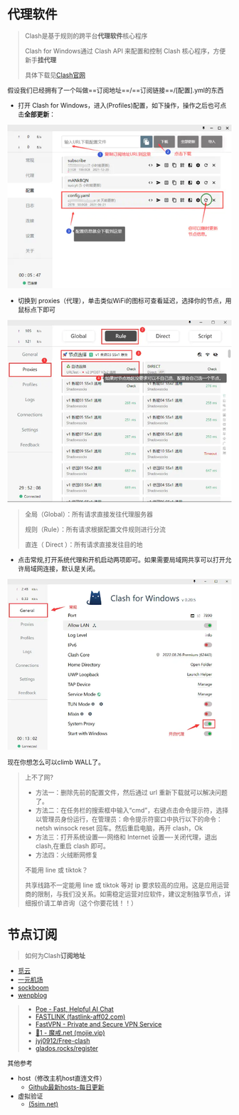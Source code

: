 # 代理软件

> Clash是基于规则的跨平台**代理软件**核心程序
>
> Clash for Windows通过 Clash API 来配置和控制 Clash 核心程序，方便新手**挂代理**
>
> 具体下载见[Clash官网](https://github.com/Dreamacro/clash)



假设我们已经拥有了一个叫做==订阅地址==/==订阅链接==/[配置].yml的东西

- 打开 Clash for Windows，进入(Profiles)配置，如下操作，操作之后也可点击**全部更新**：

![clash-win-02](img/clash-win-02-16938110181611.webp)

- 切换到 proxies（代理），单击类似WiFi的图标可查看延迟，选择你的节点，用鼠标点下即可

![clash-sub2](img/clash-sub2-16938110480953.webp)

> 全局（Global）：所有请求直接发往代理服务器
>
> 规则（Rule）：所有请求根据配置文件规则进行分流
>
> 直连（ Direct ）：所有请求直接发往目的地

- 点击常规,打开系统代理和开机启动两项即可。如果需要局域网共享可以打开允许局域网连接，默认是关闭。

![clash-win-04](img/clash-win-04.webp)

现在你想怎么可以climb WALL了。

> 上不了网?
>
> - 方法一：删除先前的配置文件，然后通过 url 重新下载就可以解决问题了。
> - 方法二：在任务栏的搜索框中输入“cmd”，右键点击命令提示符，选择以管理员身份运行，在管理员：命令提示符窗口中执行以下的命令：netsh winsock reset 回车。然后重启电脑，再开 clash，Ok
> - 方法三：打开系统设置—-网络和 Internet 设置—-关闭代理，退出 clash,在重启 clash 即可。
> - 方法四：火绒断网修复
>
> 不能用 line 或 tiktok？
>
> 共享线路不一定能用 line 或 tiktok 等对 ip 要求较高的应用。这是应用运营商的限制，与我们没关系。如需稳定运营对应软件，建议定制独享节点，详细报价请工单咨询（这个你要花钱！！）





# 节点订阅

> 如何为Clash**订阅地址**

- [觅云](https://www.miyun.la/)
- [一元机场](https://xn--4gq62f52gdss.com/#/login)
- [sockboom](https://sockboom.tv/)
- [wenpblog](https://www.wenpblog.com/)

> - [Poe - Fast, Helpful AI Chat](https://poe.com/login?redirect_url=%2FChatGPT)
> - [FASTLINK (fastlink-aff02.com)](https://v2.fastlink-aff02.com/auth/login)
> - [FastVPN - Private and Secure VPN Service](https://www.namecheap.com/vpn/)
> - [💬1 - 魔戒.net (mojie.vip)](https://www.mojie.vip/#/login)
> - [jyj0912/Free-clash](https://github.com/jyj0912/Free-clash)
> - [glados.rocks/register](https://glados.rocks/register)



其他参考

- host（修改主机host直连文件）
  - [Github最新hosts-每日更新](http://blog.yoqi.me/lyq/16489.html)
- 虚拟验证
  - [(5sim.net)](https://5sim.net/zh/free)

